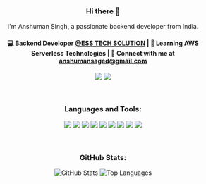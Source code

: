 <h3 align="center"> Hi there 👋</h3>

<p align="center">
I'm Anshuman Singh, a passionate backend developer from India.
</p>

<h4 align="center">
💻 Backend Developer <a href="https://esstechsol.com/">@ESS TECH SOLUTION</a> | 🌱 Learning AWS Serverless Technologies | 💬 Connect with me at <a href="mailto:anshumansaged@gmail.com">anshumansaged@gmail.com</a>
</h4>

<p align="center">
<a href="https://www.linkedin.com/in/anshuman-singh-0541a41b4/"><img src="https://img.shields.io/badge/-LinkedIn-blue?style=for-the-badge&logo=Linkedin&logoColor=white"></a> 
<a href="https://github.com/avwonderfulboy"><img src="https://img.shields.io/badge/-GitHub-black?style=for-the-badge&logo=github&logoColor=white"></a>
</p>

<br/>
<h3 align="center">Languages and Tools:</h3>

<p align="center">
<img src="https://img.shields.io/badge/AWS-232F3E?style=for-the-badge&logo=amazon-aws&logoColor=white"/>
<img src="https://img.shields.io/badge/Bootstrap-563D7C?style=for-the-badge&logo=bootstrap&logoColor=white"/>
<img src="https://img.shields.io/badge/C-A8B9CC?style=for-the-badge&logo=c&logoColor=white"/>
<img src="https://img.shields.io/badge/CSS3-1572B6?style=for-the-badge&logo=css3&logoColor=white"/>
<img src="https://img.shields.io/badge/Express.js-000000?style=for-the-badge&logo=express&logoColor=white"/>
<img src="https://img.shields.io/badge/JavaScript-F7DF1E?style=for-the-badge&logo=javascript&logoColor=black"/>
<img src="https://img.shields.io/badge/Node.js-339933?style=for-the-badge&logo=node.js&logoColor=white"/>
<img src="https://img.shields.io/badge/PostgreSQL-336791?style=for-the-badge&logo=postgresql&logoColor=white"/>
<img src="https://img.shields.io/badge/TypeScript-007ACC?style=for-the-badge&logo=typescript&logoColor=white"/>
</p>

<br/>
<h3 align="center">GitHub Stats:</h3>

<p align="center">
<img src="https://github-readme-stats.vercel.app/api?username=avwonderfulboy&show_icons=true&theme=radical" alt="GitHub Stats"/>
<img src="https://github-readme-stats.vercel.app/api/top-langs/?username=avwonderfulboy&layout=compact&theme=radical" alt="Top Languages"/>
</p>
